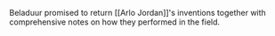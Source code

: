 Beladuur promised to return [[Arlo Jordan]]'s inventions together with comprehensive notes on how they performed in the field.